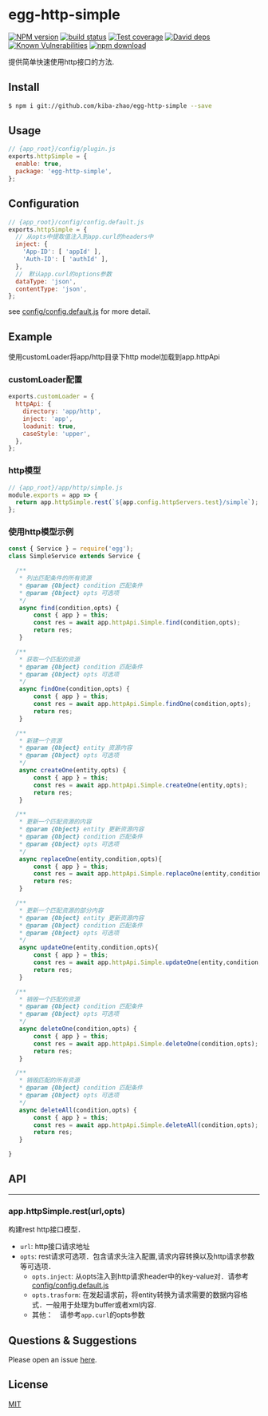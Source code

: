 # egg-http-simple

[![NPM version][npm-image]][npm-url]
[![build status][travis-image]][travis-url]
[![Test coverage][codecov-image]][codecov-url]
[![David deps][david-image]][david-url]
[![Known Vulnerabilities][snyk-image]][snyk-url]
[![npm download][download-image]][download-url]

[npm-image]: https://img.shields.io/npm/v/egg-http-simple.svg?style=flat-square
[npm-url]: https://npmjs.org/package/egg-http-simple
[travis-image]: https://img.shields.io/travis/eggjs/egg-http-simple.svg?style=flat-square
[travis-url]: https://travis-ci.org/eggjs/egg-http-simple
[codecov-image]: https://img.shields.io/codecov/c/github/eggjs/egg-http-simple.svg?style=flat-square
[codecov-url]: https://codecov.io/github/eggjs/egg-http-simple?branch=master
[david-image]: https://img.shields.io/david/eggjs/egg-http-simple.svg?style=flat-square
[david-url]: https://david-dm.org/eggjs/egg-http-simple
[snyk-image]: https://snyk.io/test/npm/egg-http-simple/badge.svg?style=flat-square
[snyk-url]: https://snyk.io/test/npm/egg-http-simple
[download-image]: https://img.shields.io/npm/dm/egg-http-simple.svg?style=flat-square
[download-url]: https://npmjs.org/package/egg-http-simple

提供简单快速使用http接口的方法.

## Install

```bash
$ npm i git://github.com/kiba-zhao/egg-http-simple --save
```

## Usage

```js
// {app_root}/config/plugin.js
exports.httpSimple = {
  enable: true,
  package: 'egg-http-simple',
};
```

## Configuration

```js
// {app_root}/config/config.default.js
exports.httpSimple = {
  // 从opts中提取值注入到app.curl的headers中
  inject: {
    'App-ID': [ 'appId' ],
    'Auth-ID': [ 'authId' ],
  },
  //　默认app.curl的options参数
  dataType: 'json',
  contentType: 'json',
};
```

see [config/config.default.js](config/config.default.js) for more detail.

## Example

使用customLoader将app/http目录下http model加载到app.httpApi

### customLoader配置 ###

``` javascript
exports.customLoader = {
  httpApi: {
    directory: 'app/http',
    inject: 'app',
    loadunit: true,
    caseStyle: 'upper',
  },
};

```

### http模型 ###

``` javascript
// {app_root}/app/http/simple.js
module.exports = app => {
  return app.httpSimple.rest(`${app.config.httpServers.test}/simple`);
};

```

### 使用http模型示例 ###

``` javascript
const { Service } = require('egg');
class SimpleService extends Service {

  /**
   * 列出匹配条件的所有资源
   * @param {Object} condition 匹配条件
   * @param {Object} opts 可选项
   */
   async find(condition,opts) {
       const { app } = this;
       const res = await app.httpApi.Simple.find(condition,opts);
       return res;
   }

  /**
   * 获取一个匹配的资源
   * @param {Object} condition 匹配条件
   * @param {Object} opts 可选项   
   */
   async findOne(condition,opts) {
       const { app } = this;
       const res = await app.httpApi.Simple.findOne(condition,opts);
       return res;
   }

  /**
   * 新建一个资源
   * @param {Object} entity 资源内容
   * @param {Object} opts 可选项      
   */
   async createOne(entity,opts) {
       const { app } = this;
       const res = await app.httpApi.Simple.createOne(entity,opts);
       return res;   
   }

  /**
   * 更新一个匹配资源的内容
   * @param {Object} entity 更新资源内容
   * @param {Object} condition 匹配条件
   * @param {Object} opts 可选项
   */
   async replaceOne(entity,condition,opts){
       const { app } = this;
       const res = await app.httpApi.Simple.replaceOne(entity,condition,opts);
       return res;
   }

  /**
   * 更新一个匹配资源的部分内容
   * @param {Object} entity 更新资源内容
   * @param {Object} condition 匹配条件
   * @param {Object} opts 可选项
   */
   async updateOne(entity,condition,opts){
       const { app } = this;
       const res = await app.httpApi.Simple.updateOne(entity,condition,opts);
       return res;
   }

  /**
   * 销毁一个匹配的资源
   * @param {Object} condition 匹配条件
   * @param {Object} opts 可选项
   */
   async deleteOne(condition,opts) {
       const { app } = this;
       const res = await app.httpApi.Simple.deleteOne(condition,opts);
       return res;   
   }

  /**
   * 销毁匹配的所有资源
   * @param {Object} condition 匹配条件
   * @param {Object} opts 可选项
   */
   async deleteAll(condition,opts) {
       const { app } = this;
       const res = await app.httpApi.Simple.deleteAll(condition,opts);
       return res;   
   }

}
```

## API ##

---

### app.httpSimple.rest(url,opts) ###
构建rest http接口模型．

  * `url`: http接口请求地址
  * `opts`: rest请求可选项．包含请求头注入配置,请求内容转换以及http请求参数等可选项．
    * `opts.inject`: 从opts注入到http请求header中的key-value对．请参考[config/config.default.js](config/config.default.js)
    * `opts.trasform`: 在发起请求前，将entity转换为请求需要的数据内容格式．一般用于处理为buffer或者xml内容.
    * 其他：　请参考`app.curl`的opts参数

## Questions & Suggestions

Please open an issue [here](https://github.com/eggjs/egg/issues).

## License

[MIT](LICENSE)
